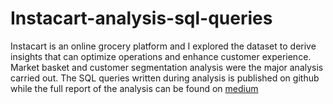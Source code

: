 # Instacart-analysis-sql-queries
Instacart is an online grocery platform and I explored the dataset to derive insights that can optimize operations and enhance customer experience.
Market basket and customer segmentation analysis were the major analysis carried out.
The SQL queries written during analysis is published on github while the full report of the analysis can be found on [medium]()

